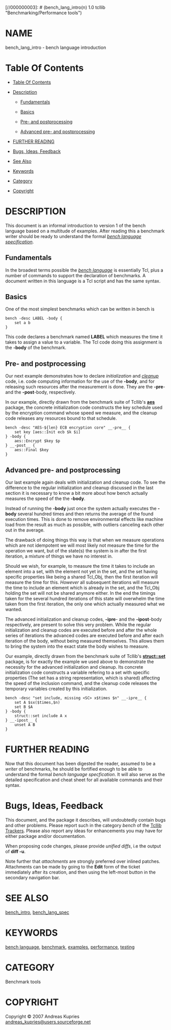 
[//000000001]: # (bench_lang_intro - Benchmarking/Performance tools)
[//000000002]: # (Generated from file 'bench_lang_intro.man' by tcllib/doctools with format 'markdown')
[//000000003]: # (bench_lang_intro(n) 1.0 tcllib "Benchmarking/Performance tools")

# NAME

bench_lang_intro - bench language introduction

# <a name='toc'></a>Table Of Contents

  -  [Table Of Contents](#toc)

  -  [Description](#section1)

      -  [Fundamentals](#subsection1)

      -  [Basics](#subsection2)

      -  [Pre- and postprocessing](#subsection3)

      -  [Advanced pre- and postprocessing](#subsection4)

  -  [FURTHER READING](#section2)

  -  [Bugs, Ideas, Feedback](#section3)

  -  [See Also](#see-also)

  -  [Keywords](#keywords)

  -  [Category](#category)

  -  [Copyright](#copyright)

# <a name='description'></a>DESCRIPTION

This document is an informal introduction to version 1 of the bench language
based on a multitude of examples. After reading this a benchmark writer should
be ready to understand the formal *[bench language
specification](bench_lang_spec.md)*.

## <a name='subsection1'></a>Fundamentals

In the broadest terms possible the *[bench
language](../../../../index.md#bench_language)* is essentially Tcl, plus a
number of commands to support the declaration of benchmarks. A document written
in this language is a Tcl script and has the same syntax.

## <a name='subsection2'></a>Basics

One of the most simplest benchmarks which can be written in bench is

    bench -desc LABEL -body {
        set a b
    }

This code declares a benchmark named __LABEL__ which measures the time it takes
to assign a value to a variable. The Tcl code doing this assignment is the
__-body__ of the benchmark.

## <a name='subsection3'></a>Pre- and postprocessing

Our next example demonstrates how to declare *initialization* and
*[cleanup](../../../../index.md#cleanup)* code, i.e. code computing information
for the use of the __-body__, and for releasing such resources after the
measurement is done. They are the __-pre__- and the __-post__-body,
respectively.

In our example, directly drawn from the benchmark suite of Tcllib's
__[aes](../aes/aes.md)__ package, the concrete initialization code constructs
the key schedule used by the encryption command whose speed we measure, and the
cleanup code releases any resources bound to that schedule.

    bench -desc "AES-${len} ECB encryption core" __-pre__ {
        set key [aes::Init ecb $k $i]
    } -body {
        aes::Encrypt $key $p
    } __-post__ {
        aes::Final $key
    }

## <a name='subsection4'></a>Advanced pre- and postprocessing

Our last example again deals with initialization and cleanup code. To see the
difference to the regular initialization and cleanup discussed in the last
section it is necessary to know a bit more about how bench actually measures the
speed of the the __-body__.

Instead of running the __-body__ just once the system actually executes the
__-body__ several hundred times and then returns the average of the found
execution times. This is done to remove environmental effects like machine load
from the result as much as possible, with outliers canceling each other out in
the average.

The drawback of doing things this way is that when we measure operations which
are not idempotent we will most likely not measure the time for the operation we
want, but of the state(s) the system is in after the first iteration, a mixture
of things we have no interest in.

Should we wish, for example, to measure the time it takes to include an element
into a set, with the element not yet in the set, and the set having specific
properties like being a shared Tcl_Obj, then the first iteration will measure
the time for this. *However* all subsequent iterations will measure the time to
include an element which is already in the set, and the Tcl_Obj holding the set
will not be shared anymore either. In the end the timings taken for the several
hundred iterations of this state will overwhelm the time taken from the first
iteration, the only one which actually measured what we wanted.

The advanced initialization and cleanup codes, __-ipre__- and the
__-ipost__-body respectively, are present to solve this very problem. While the
regular initialization and cleanup codes are executed before and after the whole
series of iterations the advanced codes are executed before and after each
iteration of the body, without being measured themselves. This allows them to
bring the system into the exact state the body wishes to measure.

Our example, directly drawn from the benchmark suite of Tcllib's
__[struct::set](../struct/struct_set.md)__ package, is for exactly the example
we used above to demonstrate the necessity for the advanced initialization and
cleanup. Its concrete initialization code constructs a variable refering to a
set with specific properties (The set has a string representation, which is
shared) affecting the speed of the inclusion command, and the cleanup code
releases the temporary variables created by this initialization.

    bench -desc "set include, missing <SC> x$times $n" __-ipre__ {
        set A $sx($times,$n)
        set B $A
    } -body {
        struct::set include A x
    } __-ipost__ {
        unset A B
    }

# <a name='section2'></a>FURTHER READING

Now that this document has been digested the reader, assumed to be a *writer* of
benchmarks, he should be fortified enough to be able to understand the formal
*bench language specfication*. It will also serve as the detailed specification
and cheat sheet for all available commands and their syntax.

# <a name='section3'></a>Bugs, Ideas, Feedback

This document, and the package it describes, will undoubtedly contain bugs and
other problems. Please report such in the category *bench* of the [Tcllib
Trackers](http://core.tcl.tk/tcllib/reportlist). Please also report any ideas
for enhancements you may have for either package and/or documentation.

When proposing code changes, please provide *unified diffs*, i.e the output of
__diff -u__.

Note further that *attachments* are strongly preferred over inlined patches.
Attachments can be made by going to the __Edit__ form of the ticket immediately
after its creation, and then using the left-most button in the secondary
navigation bar.

# <a name='see-also'></a>SEE ALSO

[bench_intro](bench_intro.md), [bench_lang_spec](bench_lang_spec.md)

# <a name='keywords'></a>KEYWORDS

[bench language](../../../../index.md#bench_language),
[benchmark](../../../../index.md#benchmark),
[examples](../../../../index.md#examples),
[performance](../../../../index.md#performance),
[testing](../../../../index.md#testing)

# <a name='category'></a>CATEGORY

Benchmark tools

# <a name='copyright'></a>COPYRIGHT

Copyright &copy; 2007 Andreas Kupries <andreas_kupries@users.sourceforge.net>
